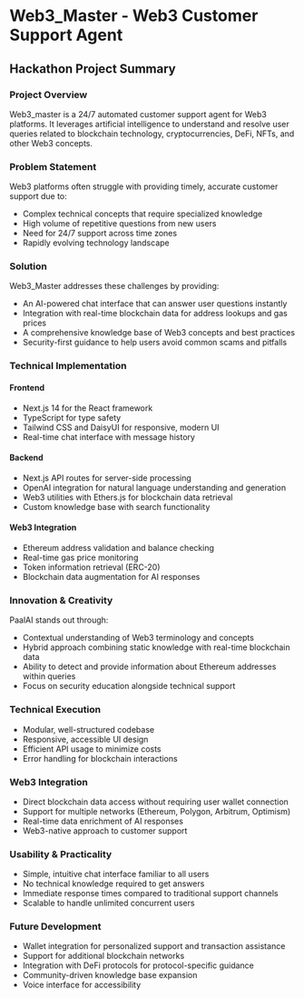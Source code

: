 # Web3_Master - Web3 Customer Support Agent

## Hackathon Project Summary

### Project Overview
Web3_master is a 24/7 automated customer support agent for Web3 platforms. It leverages artificial intelligence to understand and resolve user queries related to blockchain technology, cryptocurrencies, DeFi, NFTs, and other Web3 concepts.

### Problem Statement
Web3 platforms often struggle with providing timely, accurate customer support due to:
- Complex technical concepts that require specialized knowledge
- High volume of repetitive questions from new users
- Need for 24/7 support across time zones
- Rapidly evolving technology landscape

### Solution
Web3_Master addresses these challenges by providing:
- An AI-powered chat interface that can answer user questions instantly
- Integration with real-time blockchain data for address lookups and gas prices
- A comprehensive knowledge base of Web3 concepts and best practices
- Security-first guidance to help users avoid common scams and pitfalls

### Technical Implementation

#### Frontend
- Next.js 14 for the React framework
- TypeScript for type safety
- Tailwind CSS and DaisyUI for responsive, modern UI
- Real-time chat interface with message history

#### Backend
- Next.js API routes for server-side processing
- OpenAI integration for natural language understanding and generation
- Web3 utilities with Ethers.js for blockchain data retrieval
- Custom knowledge base with search functionality

#### Web3 Integration
- Ethereum address validation and balance checking
- Real-time gas price monitoring
- Token information retrieval (ERC-20)
- Blockchain data augmentation for AI responses

### Innovation & Creativity
PaalAI stands out through:
- Contextual understanding of Web3 terminology and concepts
- Hybrid approach combining static knowledge with real-time blockchain data
- Ability to detect and provide information about Ethereum addresses within queries
- Focus on security education alongside technical support

### Technical Execution
- Modular, well-structured codebase
- Responsive, accessible UI design
- Efficient API usage to minimize costs
- Error handling for blockchain interactions

### Web3 Integration
- Direct blockchain data access without requiring user wallet connection
- Support for multiple networks (Ethereum, Polygon, Arbitrum, Optimism)
- Real-time data enrichment of AI responses
- Web3-native approach to customer support

### Usability & Practicality
- Simple, intuitive chat interface familiar to all users
- No technical knowledge required to get answers
- Immediate response times compared to traditional support channels
- Scalable to handle unlimited concurrent users

### Future Development
- Wallet integration for personalized support and transaction assistance
- Support for additional blockchain networks
- Integration with DeFi protocols for protocol-specific guidance
- Community-driven knowledge base expansion
- Voice interface for accessibility


